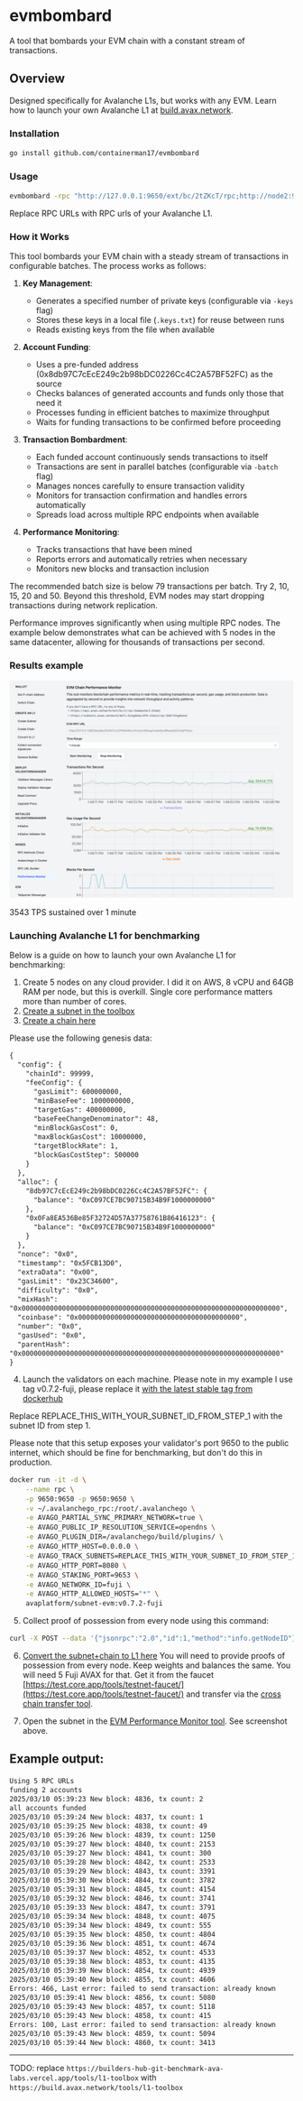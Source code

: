 # evmbombard

A tool that bombards your EVM chain with a constant stream of transactions.

## Overview

Designed specifically for Avalanche L1s, but works with any EVM. Learn how to launch your own Avalanche
L1 at [build.avax.network](https://build.avax.network/).

### Installation

```bash
go install github.com/containerman17/evmbombard
```

### Usage

```bash
evmbombard -rpc "http://127.0.0.1:9650/ext/bc/2tZKcT/rpc;http://node2:9650/ext/bc/2tZKcT/rpc" -batch 50 -keys 600
```

Replace RPC URLs with RPC urls of your Avalanche L1.

### How it Works

This tool bombards your EVM chain with a steady stream of transactions in
configurable batches. The process works as follows:

1. **Key Management**:
   - Generates a specified number of private keys (configurable via `-keys`
     flag)
   - Stores these keys in a local file (`.keys.txt`) for reuse between runs
   - Reads existing keys from the file when available

2. **Account Funding**:
   - Uses a pre-funded address (0x8db97C7cEcE249c2b98bDC0226Cc4C2A57BF52FC) as
     the source
   - Checks balances of generated accounts and funds only those that need it
   - Processes funding in efficient batches to maximize throughput
   - Waits for funding transactions to be confirmed before proceeding

3. **Transaction Bombardment**:
   - Each funded account continuously sends transactions to itself
   - Transactions are sent in parallel batches (configurable via `-batch` flag)
   - Manages nonces carefully to ensure transaction validity
   - Monitors for transaction confirmation and handles errors automatically
   - Spreads load across multiple RPC endpoints when available

4. **Performance Monitoring**:
   - Tracks transactions that have been mined
   - Reports errors and automatically retries when necessary
   - Monitors new blocks and transaction inclusion

The recommended batch size is below 79 transactions per batch. Try 2, 10, 15, 20 and 50. Beyond this threshold,
EVM nodes may start dropping transactions during network replication.

Performance improves significantly when using multiple RPC nodes. The example
below demonstrates what can be achieved with 5 nodes in the same datacenter,
allowing for thousands of transactions per second.

### Results example

![3543 TPS sustained](docs/result.png)

3543 TPS sustained over 1 minute

### Launching Avalanche L1 for benchmarking

Below is a guide on how to launch your own Avalanche L1 for benchmarking:

1. Create 5 nodes on any cloud provider. I did it on AWS, 8 vCPU and 64GB RAM
   per node, but this is overkill. Single core performance matters more than
   number of cores.
2. [Create a subnet in the toolbox](https://builders-hub-git-benchmark-ava-labs.vercel.app/tools/l1-toolbox#createSubnet)
3. [Create a chain here](https://builders-hub-git-benchmark-ava-labs.vercel.app/tools/l1-toolbox#createChain)

Please use the following genesis data:

```
{
  "config": {
    "chainId": 99999,
    "feeConfig": {
      "gasLimit": 600000000,
      "minBaseFee": 1000000000,
      "targetGas": 400000000,
      "baseFeeChangeDenominator": 48,
      "minBlockGasCost": 0,
      "maxBlockGasCost": 10000000,
      "targetBlockRate": 1,
      "blockGasCostStep": 500000
    }
  },
  "alloc": {
    "8db97C7cEcE249c2b98bDC0226Cc4C2A57BF52FC": {
      "balance": "0xC097CE7BC90715B34B9F1000000000"
    },
    "0x0Fa8EA536Be85F32724D57A37758761B86416123": {
      "balance": "0xC097CE7BC90715B34B9F1000000000"
    }
  },
  "nonce": "0x0",
  "timestamp": "0x5FCB13D0",
  "extraData": "0x00",
  "gasLimit": "0x23C34600",
  "difficulty": "0x0",
  "mixHash": "0x0000000000000000000000000000000000000000000000000000000000000000",
  "coinbase": "0x0000000000000000000000000000000000000000",
  "number": "0x0",
  "gasUsed": "0x0",
  "parentHash": "0x0000000000000000000000000000000000000000000000000000000000000000"
}
```

4. Launch the validators on each machine. Please note in my example I use tag
   v0.7.2-fuji, please replace it
   [with the latest stable tag from dockerhub](https://hub.docker.com/r/avaplatform/subnet-evm/tags?name=v)

Replace REPLACE_THIS_WITH_YOUR_SUBNET_ID_FROM_STEP_1 with the subnet ID from
step 1.

Please note that this setup exposes your validator's port 9650 to the public
internet, which should be fine for benchmarking, but don't do this in
production.

```bash
docker run -it -d \
    --name rpc \
    -p 9650:9650 -p 9650:9650 \
    -v ~/.avalanchego_rpc:/root/.avalanchego \
    -e AVAGO_PARTIAL_SYNC_PRIMARY_NETWORK=true \
    -e AVAGO_PUBLIC_IP_RESOLUTION_SERVICE=opendns \
    -e AVAGO_PLUGIN_DIR=/avalanchego/build/plugins/ \
    -e AVAGO_HTTP_HOST=0.0.0.0 \
    -e AVAGO_TRACK_SUBNETS=REPLACE_THIS_WITH_YOUR_SUBNET_ID_FROM_STEP_1 \
    -e AVAGO_HTTP_PORT=8080 \
    -e AVAGO_STAKING_PORT=9653 \
    -e AVAGO_NETWORK_ID=fuji \
    -e AVAGO_HTTP_ALLOWED_HOSTS="*" \
    avaplatform/subnet-evm:v0.7.2-fuji
```

5. Collect proof of possession from every node using this command:

```bash
curl -X POST --data '{"jsonrpc":"2.0","id":1,"method":"info.getNodeID"}' -H "content-type:application/json;" 127.0.0.1:9650/ext/info
```

6. [Convert the subnet+chain to L1 here](https://builders-hub-git-benchmark-ava-labs.vercel.app/tools/l1-toolbox#convertToL1)
   You will need to provide proofs of possession from every node. Keep weights
   and balances the same. You will need 5 Fuji AVAX for that. Get it from the
   faucet
   [https://test.core.app/tools/testnet-faucet/](https://test.core.app/tools/testnet-faucet/)
   and transfer via the
   [cross chain transfer tool](https://test.core.app/stake/cross-chain-transfer/).

7. Open the subnet in the
   [EVM Performance Monitor tool](https://builders-hub-git-benchmark-ava-labs.vercel.app/tools/l1-toolbox#performanceMonitor).
   See screenshot above.

## Example output:

```
Using 5 RPC URLs
funding 2 accounts
2025/03/10 05:39:23 New block: 4836, tx count: 2
all accounts funded
2025/03/10 05:39:24 New block: 4837, tx count: 1
2025/03/10 05:39:25 New block: 4838, tx count: 49
2025/03/10 05:39:26 New block: 4839, tx count: 1250
2025/03/10 05:39:27 New block: 4840, tx count: 2153
2025/03/10 05:39:27 New block: 4841, tx count: 300
2025/03/10 05:39:28 New block: 4842, tx count: 2533
2025/03/10 05:39:29 New block: 4843, tx count: 3391
2025/03/10 05:39:30 New block: 4844, tx count: 3782
2025/03/10 05:39:31 New block: 4845, tx count: 4154
2025/03/10 05:39:32 New block: 4846, tx count: 3741
2025/03/10 05:39:33 New block: 4847, tx count: 3791
2025/03/10 05:39:34 New block: 4848, tx count: 4075
2025/03/10 05:39:34 New block: 4849, tx count: 555
2025/03/10 05:39:35 New block: 4850, tx count: 4804
2025/03/10 05:39:36 New block: 4851, tx count: 4674
2025/03/10 05:39:37 New block: 4852, tx count: 4533
2025/03/10 05:39:38 New block: 4853, tx count: 4135
2025/03/10 05:39:39 New block: 4854, tx count: 4939
2025/03/10 05:39:40 New block: 4855, tx count: 4606
Errors: 466, Last error: failed to send transaction: already known
2025/03/10 05:39:41 New block: 4856, tx count: 5080
2025/03/10 05:39:43 New block: 4857, tx count: 5118
2025/03/10 05:39:43 New block: 4858, tx count: 415
Errors: 100, Last error: failed to send transaction: already known
2025/03/10 05:39:43 New block: 4859, tx count: 5094
2025/03/10 05:39:44 New block: 4860, tx count: 3413
```

---

TODO: replace
`https://builders-hub-git-benchmark-ava-labs.vercel.app/tools/l1-toolbox` with
`https://build.avax.network/tools/l1-toolbox`
